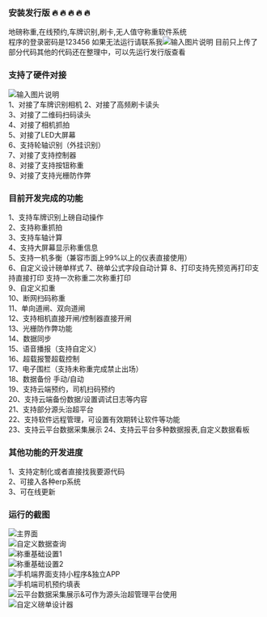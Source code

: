 ### 安装发行版 :fire:  :fire:  :fire:  :fire:  :fire: 


地磅称重,在线预约,车牌识别,刷卡,无人值守称重软件系统  
程序的登录密码是123456
如果无法运行请联系我![输入图片说明](8788.jpg)
目前只上传了部分代码其他的代码还在整理中，可以先运行发行版查看

### 支持了硬件对接   

![输入图片说明](88.jpg)  
1、对接了车牌识别相机 
2、对接了高频刷卡读头  
3、对接了二维码扫码读头  
4、对接了相机抓拍  
5、对接了LED大屏幕  
6、支持轮轴识别（外挂识别）  
7、对接了支持控制器  
8、对接了支持按钮称重  
9、对接了支持光栅防作弊  

### 目前开发完成的功能   

1、支持车牌识别上磅自动操作  
2、支持称重抓拍  
3、支持车轴计算  
4、支持大屏幕显示称重信息  
5、支持一机多衡（兼容市面上99%以上的仪表直接使用）  
6、自定义设计磅单样式
7、磅单公式字段自动计算
8、打印支持先预览再打印支持直接打印 支持一次称重二次称重打印  
9、自定义扣重  
10、断网扫码称重  
11、单向道闸、双向道闸  
12、支持相机直接开闸/控制器直接开闸  
13、光栅防作弊功能  
14、数据同步  
15、语音播报（支持自定义）  
16、超载报警超载控制  
17、电子围栏（支持未称重完成禁止出场）  
18、数据备份 手动/自动  
19、支持云端预约，司机扫码预约  
20、支持云端备份数据/设置调试日志等内容  
21、支持部分源头治超平台  
22、支持软件远程管理，可设置有效期转让软件等功能    
23、支持云平台数据采集展示
24、支持云平台多种数据报表,自定义数据看板

### 其他功能的开发进度  
 
1、支持定制化或者直接找我要源代码  
2、可接入各种erp系统  
3、可在线更新  

### 运行的截图  

![主界面](1.png)  
![自定义数据查询](2.jpg)  
![称重基础设置1](5.jpg)  
![称重基础设置2](6.jpg)  
![手机端界面支持小程序&独立APP](9.jpg)   
![手机端司机预约填表](10.jpg)   
![云平台数据采集展示&可作为源头治超管理平台使用](11.jpg)   
![自定义磅单设计器](8.jpg)   
